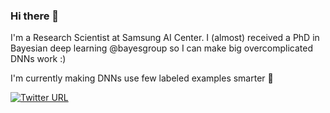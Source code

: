 ### Hi there 👋

I'm a Research Scientist at Samsung AI Center. I (almost) received a PhD in Bayesian deep learning @bayesgroup so I can make big overcomplicated DNNs work :) 

I'm currently making DNNs use few labeled examples smarter 🧠

[![Twitter URL](https://img.shields.io/twitter/url/https/twitter.com/bukotsunikki.svg?style=social&label=%20%40senya_ashuha)](https://twitter.com/senya_ashuha)
